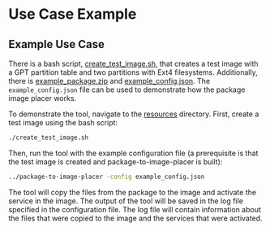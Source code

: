 # Use Case Example

## Example Use Case

There is a bash script, [create_test_image.sh](../resources/create_test_image.sh), that creates a test image with a GPT partition table and two partitions with Ext4 filesystems. Additionally, there is [example_package.zip](../resources/example_package.zip) and [example_config.json](../resources/example_config.json). The `example_config.json` file can be used to demonstrate how the package image placer works.

To demonstrate the tool, navigate to the [resources](../resources/) directory. First, create a test image using the bash script:

```bash
./create_test_image.sh
```

Then, run the tool with the example configuration file (a prerequisite is that the test image is created and package-to-image-placer is built):

```bash
../package-to-image-placer -config example_config.json
```

The tool will copy the files from the package to the image and activate the service in the image. The output of the tool will be saved in the log file specified in the configuration file. The log file will contain information about the files that were copied to the image and the services that were activated.
